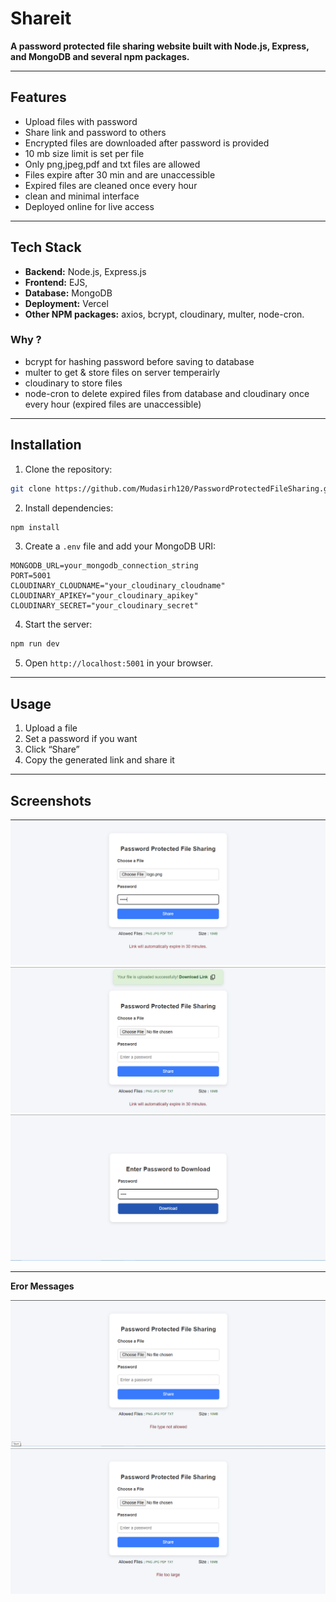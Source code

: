 # Shareit

**A password protected file sharing website built with Node.js, Express, and MongoDB and several npm packages.**

---

## Features

- Upload files with password
- Share link and password to others
- Encrypted files are downloaded after password is provided
- 10 mb size limit is set per file
- Only png,jpeg,pdf and txt files are allowed
- Files expire after 30 min and are unaccessible
- Expired files are cleaned once every hour
- clean and minimal interface
- Deployed online for live access

---

## Tech Stack

- **Backend:** Node.js, Express.js
- **Frontend:** EJS,
- **Database:** MongoDB
- **Deployment:** Vercel
- **Other NPM packages:** axios, bcrypt, cloudinary, multer, node-cron.

### Why ?

- bcrypt for hashing password before saving to database
- multer to get & store files on server temperairly
- cloudinary to store files
- node-cron to delete expired files from database and cloudinary once every hour (expired files are unaccessible)

---

## Installation

1. Clone the repository:

```bash
git clone https://github.com/Mudasirh120/PasswordProtectedFileSharing.git
```

2. Install dependencies:

```bash
npm install
```

3. Create a `.env` file and add your MongoDB URI:

```
MONGODB_URL=your_mongodb_connection_string
PORT=5001
CLOUDINARY_CLOUDNAME="your_cloudinary_cloudname"
CLOUDINARY_APIKEY="your_cloudinary_apikey"
CLOUDINARY_SECRET="your_cloudinary_secret"

```

4. Start the server:

```bash
npm run dev
```

5. Open `http://localhost:5001` in your browser.

---

## Usage

1. Upload a file
2. Set a password if you want
3. Click “Share”
4. Copy the generated link and share it

---

## Screenshots

![preview](./readmeImages/preview1.png)
![preview2](./readmeImages/preview2.png)
![preview3](./readmeImages/preview3.png)

---

**Eror Messages**

![preview4](./readmeImages/preview4.png)
![preview5](./readmeImages/preview5.png)
